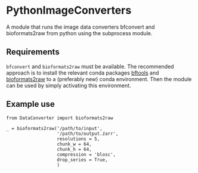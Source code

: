 # PythonImageConverters
A module that runs the image data converters bfconvert and bioformats2raw from python using the subprocess module.

## Requirements
`bfconvert` and `bioformats2raw` must be available. The recommended approach is to install the relevant conda packages [bftools](https://anaconda.org/bioconda/bftools) and [bioformats2raw](https://anaconda.org/ome/bioformats2raw) to a (preferably new) conda environment. Then the module can be used by simply activating this environment.

## Example use

```
from DataConverter import bioformats2raw

_ = bioformats2raw('/path/to/input',
                   '/path/to/output.źarr',
                   resolutions = 5,
                   chunk_w = 64,
                   chunk_h = 64,
                   compression = 'blosc',
                   drop_series = True,
                   )

```
